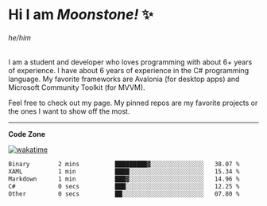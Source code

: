 
<!--
**MoonstoneStudios/MoonstoneStudios** is a ✨ _special_ ✨ repository because its `README.md` (this file) appears on your GitHub profile.

Here are some ideas to get you started:

- 🔭 I’m currently working on ...
- 🌱 I’m currently learning ...
- 👯 I’m looking to collaborate on ...
- 🤔 I’m looking for help with ...
- 💬 Ask me about ...
- 📫 How to reach me: ...
- 😄 Pronouns: ...
- ⚡ Fun fact: ...
-->

# Hi I am _Moonstone!_  ✨
###### he/him

I am a student and developer who loves programming with about 6+ years of experience. 
I have about 6 years of experience in the C# programming language. 
My favorite frameworks are Avalonia (for desktop apps) and Microsoft Community Toolkit (for MVVM).

Feel free to check out my page. My pinned repos are my favorite projects or the ones I want to show off the most. 

---

**Code Zone**


[![wakatime](https://wakatime.com/badge/user/35c755da-7226-42ef-89f9-892c03fbcf7e.svg?style=for-the-badge)](https://wakatime.com/@35c755da-7226-42ef-89f9-892c03fbcf7e)
<!--START_SECTION:waka-->

```txt
Binary        2 mins          █████████▓░░░░░░░░░░░░░░░   38.07 %
XAML          1 min           ████░░░░░░░░░░░░░░░░░░░░░   15.34 %
Markdown      1 min           ███▓░░░░░░░░░░░░░░░░░░░░░   14.96 %
C#            0 secs          ███░░░░░░░░░░░░░░░░░░░░░░   12.25 %
Other         0 secs          ██░░░░░░░░░░░░░░░░░░░░░░░   07.80 %
```

<!--END_SECTION:waka-->
